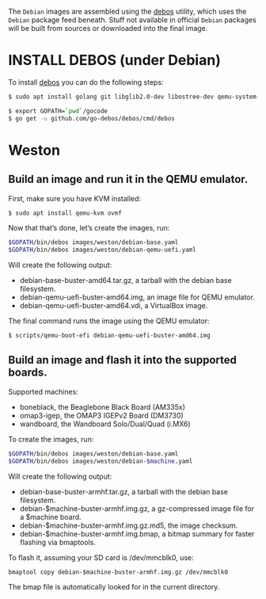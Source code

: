 The `Debian` images are assembled using the [debos](https://github.com/go-debos/debos) utility, which uses the `Debian` package feed beneath. Stuff not available in official `Debian` packages will be built from sources or downloaded into the final image.

# INSTALL DEBOS (under Debian)

To install [debos](https://github.com/go-debos/debos) you can do the following steps:

```sh
$ sudo apt install golang git libglib2.0-dev libostree-dev qemu-system-x86 qemu-user-static debootstrap systemd-container xz-utils bmap-tools

$ export GOPATH=`pwd`/gocode
$ go get -u github.com/go-debos/debos/cmd/debos
```

# Weston

## Build an image and run it in the QEMU emulator.

First, make sure you have KVM installed:

```sh
$ sudo apt install qemu-kvm ovmf
```

Now that that’s done, let’s create the images, run:

```sh
$GOPATH/bin/debos images/weston/debian-base.yaml
$GOPATH/bin/debos images/weston/debian-qemu-uefi.yaml
```

Will create the following output:

- debian-base-buster-amd64.tar.gz, a tarball with the debian base filesystem.
- debian-qemu-uefi-buster-amd64.img, an image file for QEMU emulator.
- debian-qemu-uefi-buster-amd64.vdi, a VirtualBox image.

The final command runs the image using the QEMU emulator:

```sh
$ scripts/qemu-boot-efi debian-qemu-uefi-buster-amd64.img
```

## Build an image and flash it into the supported boards.

Supported machines:
- boneblack, the Beaglebone Black Board (AM335x)
- omap3-igep, the OMAP3 IGEPv2 Board (DM3730)
- wandboard, the Wandboard Solo/Dual/Quad (i.MX6)

To create the images, run:

```sh
$GOPATH/bin/debos images/weston/debian-base.yaml
$GOPATH/bin/debos images/weston/debian-$machine.yaml
```

Will create the following output:

- debian-base-buster-armhf.tar.gz, a tarball with the debian base filesystem.
- debian-$machine-buster-armhf.img.gz, a gz-compressed image file for a $machine board.
- debian-$machine-buster-armhf.img.gz.md5, the image checksum.
- debian-$machine-buster-armhf.img.bmap, a bitmap summary for faster flashing via bmaptools.

To flash it, assuming your SD card is /dev/mmcblk0, use:

```
bmaptool copy debian-$machine-buster-armhf.img.gz /dev/mmcblk0
```

The bmap file is automatically looked for in the current directory.

